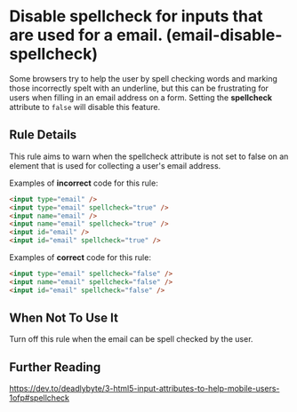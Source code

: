 # Disable spellcheck for inputs that are used for a email. (email-disable-spellcheck)

Some browsers try to help the user by spell checking words and marking those incorrectly spelt with an underline, but this can be frustrating for users when filling in an email address on a form. Setting the **spellcheck** attribute to `false` will disable this feature.

## Rule Details

This rule aims to warn when the spellcheck attribute is not set to false on an element that is used for collecting a user's email address.

Examples of **incorrect** code for this rule:

```html
<input type="email" />
<input type="email" spellcheck="true" />
<input name="email" />
<input name="email" spellcheck="true" />
<input id="email" />
<input id="email" spellcheck="true" />
```

Examples of **correct** code for this rule:

```html
<input type="email" spellcheck="false" />
<input name="email" spellcheck="false" />
<input id="email" spellcheck="false" />
```

## When Not To Use It

Turn off this rule when the email can be spell checked by the user.

## Further Reading

https://dev.to/deadlybyte/3-html5-input-attributes-to-help-mobile-users-1ofp#spellcheck
